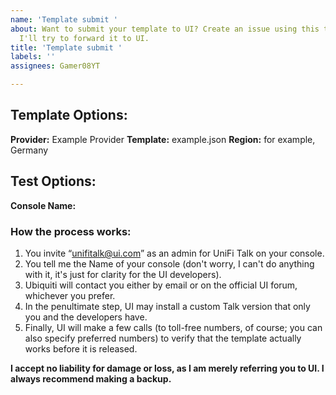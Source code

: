 ```yaml
---
name: 'Template submit '
about: Want to submit your template to UI? Create an issue using this template and
  I'll try to forward it to UI.
title: 'Template submit '
labels: ''
assignees: Gamer08YT

---
```


## Template Options:

**Provider:** Example Provider
**Template:** example.json 
**Region:** for example, Germany

## Test Options:
**Console Name:** 

### How the process works:
1. You invite “unifitalk@ui.com” as an admin for UniFi Talk on your console.
2. You tell me the Name of your console (don't worry, I can't do anything with it, it's just for clarity for the UI developers).
3. Ubiquiti will contact you either by email or on the official UI forum, whichever you prefer.
4. In the penultimate step, UI may install a custom Talk version that only you and the developers have.
5. Finally, UI will make a few calls (to toll-free numbers, of course; you can also specify preferred numbers) to verify that the template actually works before it is released.

**I accept no liability for damage or loss, as I am merely referring you to UI. I always recommend making a backup.**
